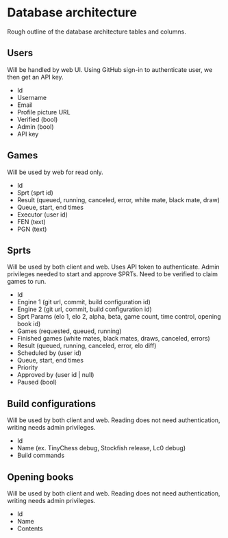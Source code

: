 # Database architecture

Rough outline of the database architecture tables and columns. 

## Users

Will be handled by web UI. Using GitHub sign-in to authenticate user, we then get an API key. 

* Id
* Username
* Email
* Profile picture URL
* Verified (bool)
* Admin (bool)
* API key

## Games

Will be used by web for read only. 

* Id
* Sprt (sprt id)
* Result (queued, running, canceled, error, white mate, black mate, draw)
* Queue, start, end times
* Executor (user id)
* FEN (text)
* PGN (text)

## Sprts

Will be used by both client and web. Uses API token to authenticate. Admin privileges needed to start and approve SPRTs.
Need to be verified to claim games to run. 

* Id
* Engine 1 (git url, commit, build configuration id)
* Engine 2 (git url, commit, build configuration id)
* Sprt Params (elo 1, elo 2, alpha, beta, game count, time control, opening book id)
* Games (requested, queued, running)
* Finished games (white mates, black mates, draws, canceled, errors)
* Result (queued, running, canceled, error, elo diff)
* Scheduled by (user id)
* Queue, start, end times
* Priority
* Approved by (user id | null)
* Paused (bool)

## Build configurations

Will be used by both client and web. Reading does not need authentication, writing needs admin privileges.  

* Id
* Name (ex. TinyChess debug, Stockfish release, Lc0 debug)
* Build commands

## Opening books

Will be used by both client and web. Reading does not need authentication, writing needs admin privileges.  

* Id
* Name
* Contents
